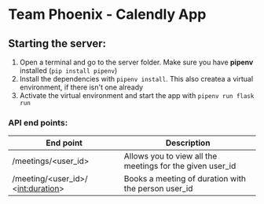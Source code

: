 # Team Phoenix - Calendly App

## Starting the server:
1. Open a terminal and go to the server folder. Make sure you have **pipenv** installed (`pip install pipenv`)
2. Install the dependencies with `pipenv install`. This also createa a virtual environment, if there isn't one already
3. Activate the virtual environment and start the app with `pipenv run flask run`

### API end points:

| End point | Description |
| -------------------- | ---------------------- |
| /meetings/<user_id> | Allows you to view all the meetings for the given user_id |
| /meeting/<user_id>/ <<int:duration>> | Books a meeting of duration with the person user_id |

